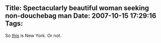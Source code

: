 Title: Spectacularly beautiful woman seeking non-douchebag man
Date: 2007-10-15 17:29:16
Tags: 
---
So <a href="http://newyork.craigslist.org/mnh/rnr/443968184.html" target="_blank">this</a> is New York. Or not.
